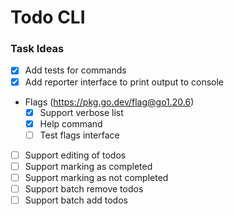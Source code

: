 # Todo CLI

### Task Ideas

- [x] Add tests for commands
- [x] Add reporter interface to print output to console
- Flags (https://pkg.go.dev/flag@go1.20.6)
    - [x] Support verbose list
    - [x] Help command
    - [ ] Test flags interface
- [ ] Support editing of todos
- [ ] Support marking as completed
- [ ] Support marking as not completed
- [ ] Support batch remove todos
- [ ] Support batch add todos